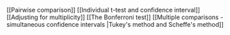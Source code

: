 [[Pairwise comparison]]
[[Individual t-test and confidence interval]]
[[Adjusting for multiplicity]]
[[The Bonferroni test]]
[[Multiple comparisons - simultaneous confidence intervals |Tukey's method and Scheffe's method]]


